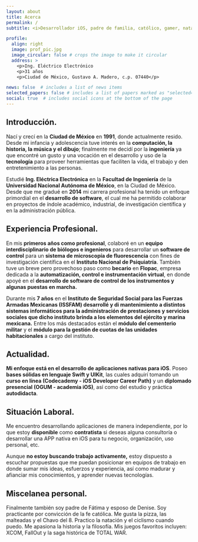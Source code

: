 ```yaml
---
layout: about
title: Acerca
permalink: /
subtitle: <i>Desarrollador iOS, padre de familia, católico, gamer, natación y ciclismo, aficionado a la historia.</i>

profile:
  align: right
  image: prof_pic.jpg
  image_circular: false # crops the image to make it circular
  address: >
    <p>Ing. Eléctrico Electrónico
    <p>31 años
    <p>Ciudad de México, Gustavo A. Madero, c.p. 07440</p>

news: false  # includes a list of news items
selected_papers: false # includes a list of papers marked as "selected={true}"
social: true  # includes social icons at the bottom of the page
---
```

## Introducción.
Nací y crecí en la **Ciudad de México** en **1991**, donde actualmente resido. Desde mi infancia y adolescencia tuve interés en la **computación, la historia, la música y el dibujo**; finalmente me decidí por la **ingeniería** ya que encontré un gusto y una vocación en el desarrollo y uso de la **tecnología** para proveer herramientas que faciliten la vida, el trabajo y den entretenimiento a las personas.

Estudié **Ing. Eléctrica Electrónica** en la **Facultad de Ingeniería** de la **Universidad Nacional Autónoma de México**, en la Ciudad de México. Desde que me gradué en **2014** mi carrera profesional ha tenido un enfoque primordial en el **desarrollo de software**, el cual me ha permitido colaborar en proyectos de índole académico, industrial, de investigación científica y en la administración pública.

## Experiencia Profesional.
En mis **primeros años como profesional**, colaboré en un **equipo interdisciplinario de biólogos e ingenieros** para desarrollar un **software de control** para un **sistema de microscopía de fluorescencia** con fines de investigación científica en el **Instituto Nacional de Psiquiatría**. También tuve un breve pero provechoso paso como **becario** en **Flopac**, empresa dedicada a la **automatización, control e instrumentación virtual**, en donde apoyé en el **desarrollo de software de control de los instrumentos y algunas puestas en marcha.**

Durante mis **7 años** en el **Instituto de Seguridad Social para las Fuerzas Armadas Mexicanas (ISSFAM) desarrollé y di mantenimiento a distintos sistemas informáticos para la administración de prestaciones y servicios sociales que dicho instituto brinda a los elementos del ejército y marina mexicana.** Entre los más destacados están el **módulo del cementerio militar** y el **módulo para la gestión de cuotas de las unidades habitacionales** a cargo del instituto.

## Actualidad.
**Mi enfoque está en el desarrollo de aplicaciones nativas para iOS**. Poseo **bases sólidas en lenguaje Swift y UIKit**, las cuales adquirí tomando un **curso en línea (Codecademy - iOS Developer Career Path)** y un **diplomado presencial (OGUM - academia iOS)**, así como del estudio y práctica **autodidacta**.

## Situación Laboral.
Me encuentro desarrollando aplicaciones de manera independiente, por lo que estoy **disponible** como **contratista** si deseas alguna consultoría o desarrollar una APP nativa en iOS para tu negocio, organización, uso personal, etc.

Aunque **no estoy buscando trabajo activamente,** estoy dispuesto a escuchar propuestas que me puedan posicionar en equipos de trabajo en donde sumar mis ideas, esfuerzos y experiencia, así como madurar y afianciar mis conocimientos, y aprender nuevas tecnologías.

## Miscelanea personal.
Finalmente también soy padre de Fátima y esposo de Denise. Soy practicante por convicción de la fe católica. Me gusta la pizza, las malteadas y el Chavo del 8. Practico la natación y el ciclismo cuando puedo. Me apasiona la historia y la filosofía. Mis juegos favoritos incluyen: XCOM, FallOut y la saga histórica de TOTAL WAR.